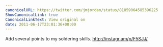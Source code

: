 ```yaml
---
canonicalURL: https://twitter.com/jmjordan/status/81859064585396225
ShowCanonicalLink: true
CanonicalLinkText: View original on
date: 2011-06-17T23:01:36+00:00
---
```

Add several points to my soldering skills. http://instagr.am/p/F5SJJ/